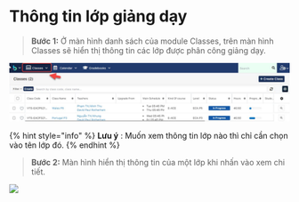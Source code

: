 # Thông tin lớp giảng dạy

> **Bước 1:** Ở màn hình danh sách của module Classes, trên màn hình Classes sẽ hiển thị thông tin các lớp được phân công giảng dạy.

![](<../.gitbook/assets/thong tin 2.jpg>)

{% hint style="info" %}
**Lưu ý** : Muốn xem thông tin lớp nào thì chỉ cần chọn vào tên lớp đó.
{% endhint %}

> **Bước 2:** Màn hình hiển thị thông tin của một lớp khi nhấn vào xem chi tiết.

![](../.gitbook/assets/thôngtn3.jpg)
